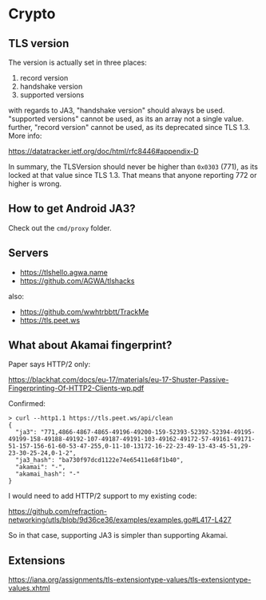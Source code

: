 # Crypto

## TLS version

The version is actually set in three places:

1. record version
2. handshake version
3. supported versions

with regards to JA3, "handshake version" should always be used. "supported
versions" cannot be used, as its an array not a single value. further, "record
version" cannot be used, as its deprecated since TLS 1.3. More info:

https://datatracker.ietf.org/doc/html/rfc8446#appendix-D

In summary, the TLSVersion should never be higher than `0x0303` (771), as its
locked at that value since TLS 1.3. That means that anyone reporting 772 or
higher is wrong.

## How to get Android JA3?

Check out the `cmd/proxy` folder.

## Servers

- https://tlshello.agwa.name
- https://github.com/AGWA/tlshacks

also:

- https://github.com/wwhtrbbtt/TrackMe
- https://tls.peet.ws

## What about Akamai fingerprint?

Paper says HTTP/2 only:

https://blackhat.com/docs/eu-17/materials/eu-17-Shuster-Passive-Fingerprinting-Of-HTTP2-Clients-wp.pdf

Confirmed:

~~~
> curl --http1.1 https://tls.peet.ws/api/clean
{
  "ja3": "771,4866-4867-4865-49196-49200-159-52393-52392-52394-49195-49199-158-49188-49192-107-49187-49191-103-49162-49172-57-49161-49171-51-157-156-61-60-53-47-255,0-11-10-13172-16-22-23-49-13-43-45-51,29-23-30-25-24,0-1-2",
  "ja3_hash": "ba730f97dcd1122e74e65411e68f1b40",
  "akamai": "-",
  "akamai_hash": "-"
}
~~~

I would need to add HTTP/2 support to my existing code:

https://github.com/refraction-networking/utls/blob/9d36ce36/examples/examples.go#L417-L427

So in that case, supporting JA3 is simpler than supporting Akamai.

## Extensions

https://iana.org/assignments/tls-extensiontype-values/tls-extensiontype-values.xhtml
